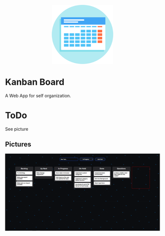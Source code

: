 <div align="center">
  <p>
    <a href="https://github.com/mr-s8/kanban-board/blob/master/Images/kanban-logo.png"><img src="https://github.com/mr-s8/kanban-board/blob/master/Images/kanban-logo.png" width="200" alt="kanban logo" /></a>
  </p>
</div>



# Kanban Board
A Web App for self organization.




# ToDo
See picture


## Pictures
<div align="center">
  <p>
<a href="https://github.com/mr-s8/kanban-board/blob/master/Images/KanbanBoard-KanbanBoard.PNG"><img src="https://github.com/mr-s8/kanban-board/blob/master/Images/KanbanBoard-KanbanBoard.PNG"  alt="kanban board screenshot" /></a>
  </p>
</div>
